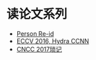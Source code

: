 # 读论文系列
- [Person Re-id](../reid/README.md)
- [ECCV 2016, Hydra CCNN](eccv2016_hydra_ccnn.md)
- [CNCC 2017琐记](cncc2017.md)
